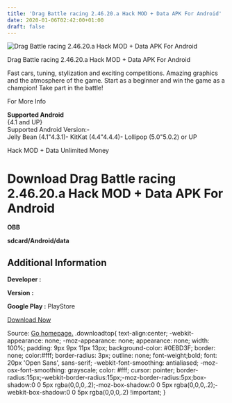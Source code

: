 ```yaml
---
title: 'Drag Battle racing 2.46.20.a Hack MOD + Data APK For Android'
date: 2020-01-06T02:42:00+01:00
draft: false
---
```


![Drag Battle racing 2.46.20.a Hack MOD + Data APK For Android](https://i1.wp.com/apkhome.net/wp-content/uploads/2017/06/Drag-Battle-racing-2.46.20.png "Drag Battle racing 2.46.20.a Hack MOD + Data APK For Android")

  

Drag Battle racing 2.46.20.a Hack MOD + Data APK For Android

Fast cars, tuning, stylization and exciting competitions. Amazing graphics and the atmosphere of the game. Start as a beginner and win the game as a champion! Take part in the battle!

For More Info

**Supported Android**  
{4.1 and UP}  
Supported Android Version:-  
Jelly Bean (4.1"4.3.1)- KitKat (4.4"4.4.4)- Lollipop (5.0"5.0.2) or UP

Hack MOD + Data Unlimited Money

Download Drag Battle racing 2.46.20.a Hack MOD + Data APK For Android
=====================================================================

**OBB**

**sdcard/Android/data**

Additional Information
----------------------

**Developer :**

**Version :**

**Google Play :** PlayStore

  

[Download Now](https://store4app.co/post/drag-battle-racing-2-46-20-a-hack-mod-data-apk-for-android_1573672221)

  
Source: [Go homepage.](https://store4app.co/post/drag-battle-racing-2-46-20-a-hack-mod-data-apk-for-android_1573672221) .downloadtop{ text-align:center; -webkit-appearance: none; -moz-appearance: none; appearance: none; width: 100%; padding: 9px 9px 11px 13px; background-color: #0EBD3F; border: none; color:#fff; border-radius: 3px; outline: none; font-weight;bold; font: 20px 'Open Sans', sans-serif; -webkit-font-smoothing: antialiased; -moz-osx-font-smoothing: grayscale; color: #fff; cursor: pointer; border-radius:15px;-webkit-border-radius:15px;-moz-border-radius:5px;box-shadow:0 0 5px rgba(0,0,0,.2);-moz-box-shadow:0 0 5px rgba(0,0,0,.2);-webkit-box-shadow:0 0 5px rgba(0,0,0,.2) !important; }